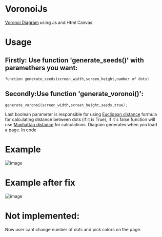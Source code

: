 # VoronoiJs
[Voronoi Diagram](https://en.wikipedia.org/wiki/Voronoi_diagram) using Js and Html Canvas.

# Usage 
## Firstly: Use function 'generate_seeds()' with paramethers you want:
```
function generate_seeds(screen_width,screen_height,number of dots)
```
## Secondly:Use function 'generate_voronoi()':
```
generate_voronoi(screen_width,screen_height,seeds,true);
```
Last boolean parameter is responsible for using [Euclidean distance](https://en.wikipedia.org/wiki/Euclidean_distance) formula for calculating distance between dots (if it is True),
if it`s false function will use [Manhattan distance](https://en.wikipedia.org/wiki/Taxicab_geometry) for calculations.
Diagram generates when you load a page. In code 

# Example
![image](https://github.com/opermaster/VoronoiJs/assets/82831888/6692a7a6-e43f-4235-b7b0-d46b6268110a)

# Example after fix
![image](https://github.com/opermaster/VoronoiJs/assets/82831888/39422118-9b90-486b-bdc0-82ba7df2273c)

# Not implemented:
Now user cant change number of dots and pick colors on the page.
